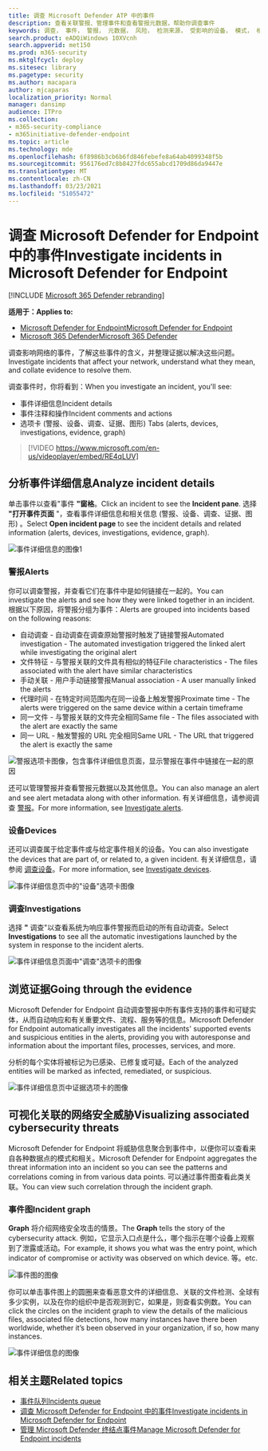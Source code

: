 ```yaml
---
title: 调查 Microsoft Defender ATP 中的事件
description: 查看关联警报、管理事件和查看警报元数据，帮助你调查事件
keywords: 调查， 事件， 警报， 元数据， 风险， 检测来源， 受影响的设备， 模式， 相关
search.product: eADQiWindows 10XVcnh
search.appverid: met150
ms.prod: m365-security
ms.mktglfcycl: deploy
ms.sitesec: library
ms.pagetype: security
ms.author: macapara
author: mjcaparas
localization_priority: Normal
manager: dansimp
audience: ITPro
ms.collection:
- m365-security-compliance
- m365initiative-defender-endpoint
ms.topic: article
ms.technology: mde
ms.openlocfilehash: 6f8986b3cb6b6fd846febefe8a64ab4099348f5b
ms.sourcegitcommit: 956176ed7c8b8427fdc655abcd1709d86da9447e
ms.translationtype: MT
ms.contentlocale: zh-CN
ms.lasthandoff: 03/23/2021
ms.locfileid: "51055472"
---
```

# <a name="investigate-incidents-in-microsoft-defender-for-endpoint"></a><span data-ttu-id="e9081-104">调查 Microsoft Defender for Endpoint 中的事件</span><span class="sxs-lookup"><span data-stu-id="e9081-104">Investigate incidents in Microsoft Defender for Endpoint</span></span>

[!INCLUDE [Microsoft 365 Defender rebranding](../../includes/microsoft-defender.md)]

<span data-ttu-id="e9081-105">**适用于：**</span><span class="sxs-lookup"><span data-stu-id="e9081-105">**Applies to:**</span></span>
- [<span data-ttu-id="e9081-106">Microsoft Defender for Endpoint</span><span class="sxs-lookup"><span data-stu-id="e9081-106">Microsoft Defender for Endpoint</span></span>](https://go.microsoft.com/fwlink/p/?linkid=2146631)
- [<span data-ttu-id="e9081-107">Microsoft 365 Defender</span><span class="sxs-lookup"><span data-stu-id="e9081-107">Microsoft 365 Defender</span></span>](https://go.microsoft.com/fwlink/?linkid=2118804)


<span data-ttu-id="e9081-108">调查影响网络的事件，了解这些事件的含义，并整理证据以解决这些问题。</span><span class="sxs-lookup"><span data-stu-id="e9081-108">Investigate incidents that affect your network, understand what they mean, and collate evidence to resolve them.</span></span> 

<span data-ttu-id="e9081-109">调查事件时，你将看到：</span><span class="sxs-lookup"><span data-stu-id="e9081-109">When you investigate an incident, you'll see:</span></span>
- <span data-ttu-id="e9081-110">事件详细信息</span><span class="sxs-lookup"><span data-stu-id="e9081-110">Incident details</span></span>
- <span data-ttu-id="e9081-111">事件注释和操作</span><span class="sxs-lookup"><span data-stu-id="e9081-111">Incident comments and actions</span></span>
- <span data-ttu-id="e9081-112">选项卡 (警报、设备、调查、证据、图形) </span><span class="sxs-lookup"><span data-stu-id="e9081-112">Tabs (alerts, devices, investigations, evidence, graph)</span></span>

> [!VIDEO https://www.microsoft.com/en-us/videoplayer/embed/RE4qLUV]


## <a name="analyze-incident-details"></a><span data-ttu-id="e9081-113">分析事件详细信息</span><span class="sxs-lookup"><span data-stu-id="e9081-113">Analyze incident details</span></span> 
<span data-ttu-id="e9081-114">单击事件以查看"事件 **"窗格**。</span><span class="sxs-lookup"><span data-stu-id="e9081-114">Click an incident to see the **Incident pane**.</span></span> <span data-ttu-id="e9081-115">选择 **"打开事件页面** "，查看事件详细信息和相关信息 (警报、设备、调查、证据、图形) 。</span><span class="sxs-lookup"><span data-stu-id="e9081-115">Select **Open incident page** to see the incident details and related information (alerts, devices, investigations, evidence, graph).</span></span> 

![事件详细信息的图像1](images/atp-incident-details.png)

### <a name="alerts"></a><span data-ttu-id="e9081-117">警报</span><span class="sxs-lookup"><span data-stu-id="e9081-117">Alerts</span></span>
<span data-ttu-id="e9081-118">你可以调查警报，并查看它们在事件中是如何链接在一起的。</span><span class="sxs-lookup"><span data-stu-id="e9081-118">You can investigate the alerts and see how they were linked together in an incident.</span></span> <span data-ttu-id="e9081-119">根据以下原因，将警报分组为事件：</span><span class="sxs-lookup"><span data-stu-id="e9081-119">Alerts are grouped into incidents based on the following reasons:</span></span>
- <span data-ttu-id="e9081-120">自动调查 - 自动调查在调查原始警报时触发了链接警报</span><span class="sxs-lookup"><span data-stu-id="e9081-120">Automated investigation - The automated investigation triggered the linked alert while investigating the original alert</span></span> 
- <span data-ttu-id="e9081-121">文件特征 - 与警报关联的文件具有相似的特征</span><span class="sxs-lookup"><span data-stu-id="e9081-121">File characteristics - The files associated with the alert have similar characteristics</span></span>
- <span data-ttu-id="e9081-122">手动关联 - 用户手动链接警报</span><span class="sxs-lookup"><span data-stu-id="e9081-122">Manual association - A user manually linked the alerts</span></span>
- <span data-ttu-id="e9081-123">代理时间 - 在特定时间范围内在同一设备上触发警报</span><span class="sxs-lookup"><span data-stu-id="e9081-123">Proximate time - The alerts were triggered on the same device within a certain timeframe</span></span>
- <span data-ttu-id="e9081-124">同一文件 - 与警报关联的文件完全相同</span><span class="sxs-lookup"><span data-stu-id="e9081-124">Same file - The files associated with the alert are exactly the same</span></span>
- <span data-ttu-id="e9081-125">同一 URL - 触发警报的 URL 完全相同</span><span class="sxs-lookup"><span data-stu-id="e9081-125">Same URL - The URL that triggered the alert is exactly the same</span></span>

![警报选项卡图像，包含事件详细信息页面，显示警报在事件中链接在一起的原因](images/atp-incidents-alerts-reason.png)

<span data-ttu-id="e9081-127">还可以管理警报并查看警报元数据以及其他信息。</span><span class="sxs-lookup"><span data-stu-id="e9081-127">You can also manage an alert and see alert metadata along with other information.</span></span> <span data-ttu-id="e9081-128">有关详细信息，请参阅调查 [警报](investigate-alerts.md)。</span><span class="sxs-lookup"><span data-stu-id="e9081-128">For more information, see [Investigate alerts](investigate-alerts.md).</span></span> 

### <a name="devices"></a><span data-ttu-id="e9081-129">设备</span><span class="sxs-lookup"><span data-stu-id="e9081-129">Devices</span></span>
<span data-ttu-id="e9081-130">还可以调查属于给定事件或与给定事件相关的设备。</span><span class="sxs-lookup"><span data-stu-id="e9081-130">You can also investigate the devices that are part of, or related to, a given incident.</span></span> <span data-ttu-id="e9081-131">有关详细信息，请参阅 [调查设备](investigate-machines.md)。</span><span class="sxs-lookup"><span data-stu-id="e9081-131">For more information, see [Investigate devices](investigate-machines.md).</span></span>

![事件详细信息页中的"设备"选项卡图像](images/atp-incident-device-tab.png)

### <a name="investigations"></a><span data-ttu-id="e9081-133">调查</span><span class="sxs-lookup"><span data-stu-id="e9081-133">Investigations</span></span>
<span data-ttu-id="e9081-134">选择 **"** 调查"以查看系统为响应事件警报而启动的所有自动调查。</span><span class="sxs-lookup"><span data-stu-id="e9081-134">Select **Investigations** to see all the automatic investigations launched by the system in response to the incident alerts.</span></span>

![事件详细信息页面中"调查"选项卡的图像](images/atp-incident-investigations-tab.png)

## <a name="going-through-the-evidence"></a><span data-ttu-id="e9081-136">浏览证据</span><span class="sxs-lookup"><span data-stu-id="e9081-136">Going through the evidence</span></span>
<span data-ttu-id="e9081-137">Microsoft Defender for Endpoint 自动调查警报中所有事件支持的事件和可疑实体，从而自动响应和有关重要文件、流程、服务等的信息。</span><span class="sxs-lookup"><span data-stu-id="e9081-137">Microsoft Defender for Endpoint automatically investigates all the incidents' supported events and suspicious entities in the alerts, providing you with autoresponse and information about the important files, processes, services, and more.</span></span> 

<span data-ttu-id="e9081-138">分析的每个实体将被标记为已感染、已修复或可疑。</span><span class="sxs-lookup"><span data-stu-id="e9081-138">Each of the analyzed entities will be marked as infected, remediated, or suspicious.</span></span> 

![事件详细信息页中证据选项卡的图像](images/atp-incident-evidence-tab.png)

## <a name="visualizing-associated-cybersecurity-threats"></a><span data-ttu-id="e9081-140">可视化关联的网络安全威胁</span><span class="sxs-lookup"><span data-stu-id="e9081-140">Visualizing associated cybersecurity threats</span></span> 
<span data-ttu-id="e9081-141">Microsoft Defender for Endpoint 将威胁信息聚合到事件中，以便你可以查看来自各种数据点的模式和相关。</span><span class="sxs-lookup"><span data-stu-id="e9081-141">Microsoft Defender for Endpoint aggregates the threat information into an incident so you can see the patterns and correlations coming in from various data points.</span></span> <span data-ttu-id="e9081-142">可以通过事件图查看此类关联。</span><span class="sxs-lookup"><span data-stu-id="e9081-142">You can view such correlation through the incident graph.</span></span>

### <a name="incident-graph"></a><span data-ttu-id="e9081-143">事件图</span><span class="sxs-lookup"><span data-stu-id="e9081-143">Incident graph</span></span>
<span data-ttu-id="e9081-144">**Graph** 将介绍网络安全攻击的情景。</span><span class="sxs-lookup"><span data-stu-id="e9081-144">The **Graph** tells the story of the cybersecurity attack.</span></span> <span data-ttu-id="e9081-145">例如，它显示入口点是什么，哪个指示在哪个设备上观察到了泄露或活动。</span><span class="sxs-lookup"><span data-stu-id="e9081-145">For example, it shows you what was the entry point, which indicator of compromise or activity was observed on which device.</span></span> <span data-ttu-id="e9081-146">等。</span><span class="sxs-lookup"><span data-stu-id="e9081-146">etc.</span></span>

![事件图的图像](images/atp-incident-graph-tab.png)

<span data-ttu-id="e9081-148">你可以单击事件图上的圆圈来查看恶意文件的详细信息、关联的文件检测、全球有多少实例，以及在你的组织中是否观测到它，如果是，则查看实例数。</span><span class="sxs-lookup"><span data-stu-id="e9081-148">You can click the circles on the incident graph to view the details of the malicious files, associated file detections, how many instances have there been worldwide, whether it’s been observed in your organization, if so, how many instances.</span></span>

![事件详细信息的图像](images/atp-incident-graph-details.png)

## <a name="related-topics"></a><span data-ttu-id="e9081-150">相关主题</span><span class="sxs-lookup"><span data-stu-id="e9081-150">Related topics</span></span>
- [<span data-ttu-id="e9081-151">事件队列</span><span class="sxs-lookup"><span data-stu-id="e9081-151">Incidents queue</span></span>](https://docs.microsoft.com/microsoft-365/security/defender-endpoint/view-incidents-queue)
- [<span data-ttu-id="e9081-152">调查 Microsoft Defender for Endpoint 中的事件</span><span class="sxs-lookup"><span data-stu-id="e9081-152">Investigate incidents in Microsoft Defender for Endpoint</span></span>](https://docs.microsoft.com/microsoft-365/security/defender-endpoint/investigate-incidents)
- [<span data-ttu-id="e9081-153">管理 Microsoft Defender 终结点事件</span><span class="sxs-lookup"><span data-stu-id="e9081-153">Manage Microsoft Defender for Endpoint incidents</span></span>](https://docs.microsoft.com/microsoft-365/security/defender-endpoint/manage-incidents)
